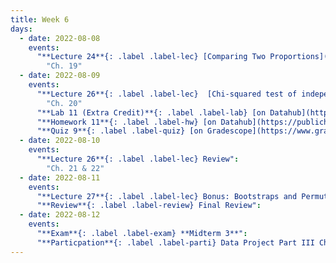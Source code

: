 ```yaml
---
title: Week 6
days:
  - date: 2022-08-08
    events: 
      "**Lecture 24**{: .label .label-lec} [Comparing Two Proportions](https://ph142-ucb.github.io/su22/src/2prop.pdf)[Chi-Squared Goodness of Fit](https://ph142-ucb.github.io/su22/src/l25-goodnessoffit.pdf)":
        "Ch. 19" 
  - date: 2022-08-09
    events:
      "**Lecture 26**{: .label .label-lec}  [Chi-squared test of independence](https://ph142-ucb.github.io/su22/src/chisquared.pdf)":
        "Ch. 20"  
      "**Lab 11 (Extra Credit)**{: .label .label-lab} [on Datahub](https://publichealth.datahub.berkeley.edu/hub/user-redirect/git-pull?repo=https%3A%2F%2Fgithub.com%2Fph142-ucb%2Fph142-su22&urlpath=rstudio%2F&branch=main) (Due Aug. 11)":
      "**Homework 11**{: .label .label-hw} [on Datahub](https://publichealth.datahub.berkeley.edu/hub/user-redirect/git-pull?repo=https%3A%2F%2Fgithub.com%2Fph142-ucb%2Fph142-su22&urlpath=rstudio%2F&branch=main) ([Solutions](https://ph142-ucb.github.io/su22/src/hw-sol/hw11-sol.pdf))":
      "**Quiz 9**{: .label .label-quiz} [on Gradescope](https://www.gradescope.com/courses/400123/assignments/2156058) (Due Aug. 10th, 12:00 PM)":
  - date: 2022-08-10
    events:
      "**Lecture 26**{: .label .label-lec} Review": 
        "Ch. 21 & 22"
  - date: 2022-08-11
    events:
      "**Lecture 27**{: .label .label-lec} Bonus: Bootstraps and Permutations":
      "**Review**{: .label .label-review} Final Review":
  - date: 2022-08-12
    events:
      "**Exam**{: .label .label-exam} **Midterm 3**":
      "**Particpation**{: .label .label-parti} Data Project Part III Check-in (By End of Day)":
---
```

